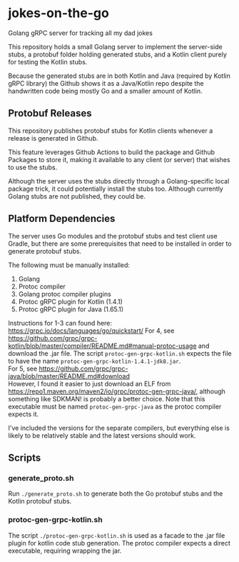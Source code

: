 # jokes-on-the-go
Golang gRPC server for tracking all my dad jokes

This repository holds a small Golang server to implement the server-side stubs, a protobuf folder holding generated stubs, and a Kotlin client purely for testing the Kotlin stubs.

Because the generated stubs are in both Kotlin and Java (required by Kotlin gRPC library) the Github shows it as a Java/Kotlin repo despite the handwritten code being mostly Go and a smaller amount of Kotlin.

## Protobuf Releases
This repository publishes protobuf stubs for Kotlin clients whenever a release is generated in Github.

This feature leverages Github Actions to build the package and Github Packages to store it, making it available to any client (or server) that wishes to use the stubs.

Although the server uses the stubs directly through a Golang-specific local package trick, it could potentially install the stubs too. Although currently Golang stubs are not published, they could be.

## Platform Dependencies
The server uses Go modules and the protobuf stubs and test client use Gradle, but there are some prerequisites that need to be installed in order to generate protobuf stubs.

The following must be manually installed:
1. Golang
2. Protoc compiler
3. Golang protoc compiler plugins
4. Protoc gRPC plugin for Kotlin (1.4.1)
5. Protoc gRPC plugin for Java  (1.65.1)

Instructions for 1-3 can found here: https://grpc.io/docs/languages/go/quickstart/
For 4, see https://github.com/grpc/grpc-kotlin/blob/master/compiler/README.md#manual-protoc-usage and download the .jar file. The script `protoc-gen-grpc-kotlin.sh` expects the file to have the name `protoc-gen-grpc-kotlin-1.4.1-jdk8.jar`.  
For 5, see https://github.com/grpc/grpc-java/blob/master/README.md#download  
However, I found it easier to just download an ELF from https://repo1.maven.org/maven2/io/grpc/protoc-gen-grpc-java/, although something like SDKMAN! is probably a better choice. Note that this executable must be named `protoc-gen-grpc-java` as the protoc compiler expects it.

I've included the versions for the separate compilers, but everything else is likely to be relatively stable and the latest versions should work.

## Scripts
### generate_proto.sh
Run `./generate_proto.sh` to generate both the Go protobuf stubs and the Kotlin protobuf stubs.

### protoc-gen-grpc-kotlin.sh
The script `./protoc-gen-grpc-kotlin.sh` is used as a facade to the .jar file plugin for kotlin code stub generation. The protoc compiler expects a direct executable, requiring wrapping the jar.
